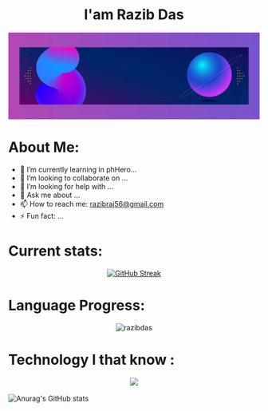 
### <h1 align="center">I'am Razib Das</h1>
<img align="center" width="900" src="https://raw.githubusercontent.com/razibdas/razibdas/main/cover.jpg"/>


# About Me:

- 🌱 I’m currently learning in phHero...
- 👯 I’m looking to collaborate on ...
- 🤔 I’m looking for help with ...
- 💬 Ask me about ...
- 📫 How to reach me: razibraj56@gmail.com
- ⚡ Fun fact: ...

# Current stats:

<p align="center"><a href="https://git.io/streak-stats"><img src="https://github-readme-streak-stats.herokuapp.com?user=razibdas" alt="GitHub Streak" /></a></p>

# Language Progress:
<p align="center">
<img width="400"  src="https://github-readme-stats.vercel.app/api/top-langs?username=razibdas&show_icons=true&locale=en&layout=compact" alt="razibdas" />
</p>

# Technology I that know :
<p align="center">
  <a href="https://skillicons.dev">
    <img src="https://skillicons.dev/icons?i=html,css,react,mongodb,firebase,vercel" />
  </a>
</p>

![Anurag's GitHub stats](https://github-readme-stats.vercel.app/api?username=razibdas&theme=merko&show_icons=true)